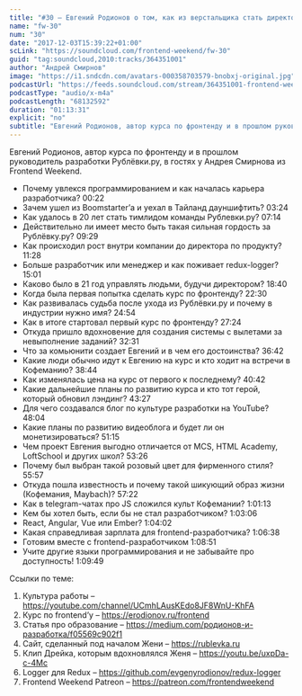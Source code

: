 ```yaml
---
title: "#30 – Евгений Родионов о том, как из верстальщика стать директором по продуктам"
name: "fw-30"
num: "30"
date: "2017-12-03T15:39:22+01:00"
scLink: "https://soundcloud.com/frontend-weekend/fw-30"
guid: "tag:soundcloud,2010:tracks/364351001"
author: "Андрей Смирнов"
image: "https://i1.sndcdn.com/avatars-000358703579-bnobxj-original.jpg"
podcastUrl: "https://feeds.soundcloud.com/stream/364351001-frontend-weekend-fw-30.m4a"
podcastType: "audio/x-m4a"
podcastLength: "68132592"
duration: "01:13:31"
explicit: "no"
subtitle: "Евгений Родионов, автор курса по фронтенду и в прошлом руководитель разработки Рублёвки.ру, в гостях у Андрея Смирнова из Frontend Weekend. "
---
```

Евгений Родионов, автор курса по фронтенду и в прошлом руководитель разработки Рублёвки.ру, в гостях у Андрея Смирнова из Frontend Weekend. 

- Почему увлекся программированием и как началась карьера разработчика? <timecode>00:22</timecode>
- Зачем ушел из Boomstarter’а и уехал в Тайланд дауншифтить? <timecode>03:24</timecode>
- Как удалось в 20 лет стать тимлидом команды Рублевки.ру? <timecode>07:14</timecode>
- Действительно ли имеет место быть такая сильная гордость за Рублёвку.ру? <timecode>09:29</timecode>
- Как происходил рост внутри компании до директора по продукту? <timecode>11:28</timecode>
- Больше разработчик или менеджер и как поживает redux-logger? <timecode>15:01</timecode>
- Каково было в 21 год управлять людьми, будучи директором? <timecode>18:40</timecode>
- Когда была первая попытка сделать курс по фронтенду? <timecode>22:30</timecode>
- Как развивалась судьба после ухода из Рублёвки.ру и почему в индустрии нужно имя? <timecode>24:54</timecode> 
- Как в итоге стартовал первый курс по фронтенду? <timecode>27:24</timecode>
- Откуда пришло вдохновение для создания системы с вылетами за невыполнение заданий? <timecode>32:31</timecode>
- Что за комьюнити создает Евгений и в чем его достоинства? <timecode>36:42</timecode>
- Какие люди обычно идут к Евгению на курс и кто ходит на встречи в Кофеманию? <timecode>38:44</timecode>
- Как изменялась цена на курс от первого к последнему? <timecode>40:42</timecode>
- Какие дальнейшие планы по развитию курса и кто тот герой, который обновил лэндинг? <timecode>43:27</timecode>
- Для чего создавался блог по культуре разработки на YouTube? <timecode>48:04</timecode>
- Какие планы по развитию видеоблога и будет ли он монетизироваться? <timecode>51:15</timecode>
- Чем проект Евгения выгодно отличается от MCS, HTML Academy, LoftSchool и других школ? <timecode>53:26</timecode>
- Почему был выбран такой розовый цвет для фирменного стиля? <timecode>55:57</timecode>
- Откуда пошла известность и почему такой шикующий образ жизни (Кофемания, Maybach)? <timecode>57:22</timecode>
- Как в telegram-чатах про JS сложился культ Кофемании? <timecode>1:01:13</timecode>
- Кем бы хотел быть, если бы не стал разработчиком? <timecode>1:03:06</timecode>
- React, Angular, Vue или Ember? <timecode>1:04:02</timecode>
- Какая справедливая зарплата для frontend-разработчика? <timecode>1:06:38</timecode>
- Готовим вместе с frontend-разработчиком <timecode>1:08:51</timecode>
- Учите другие языки программирования и не забывайте про доступность! <timecode>1:09:49</timecode>

Ссылки по теме:
1) Культура работы – https://youtube.com/channel/UCmhLAusKEdo8JF8WnU-KhFA
2) Курс по frontend’у – https://erodionov.ru/frontend
3) Статья про образование – https://medium.com/родионов-и-разработка/f05569c902f1
4) Сайт, сделанный под началом Жени – https://rublevka.ru
5) Клип Дрейка, которым вдохновлялся Женя – https://youtu.be/uxpDa-c-4Mc
6) Logger для Redux – https://github.com/evgenyrodionov/redux-logger
6) Frontend Weekend Patreon – https://patreon.com/frontendweekend